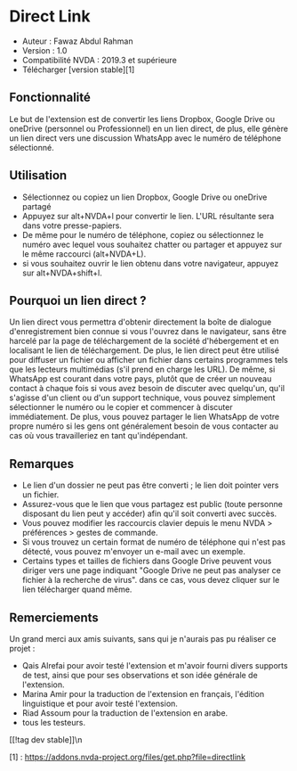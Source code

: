 # Direct Link #

* Auteur : Fawaz Abdul Rahman
* Version : 1.0
* Compatibilité NVDA : 2019.3 et supérieure
* Télécharger [version stable][1]

## Fonctionnalité
Le but de l'extension est de convertir les liens Dropbox, Google Drive ou
oneDrive (personnel ou Professionnel) en un lien direct, de plus, elle
génère un lien direct vers une discussion WhatsApp avec le numéro de
téléphone sélectionné.

## Utilisation
* Sélectionnez ou copiez un lien Dropbox, Google Drive ou oneDrive partagé
* Appuyez sur alt+NVDA+l pour convertir le lien. L'URL résultante sera dans
  votre presse-papiers.
* De même pour le numéro de téléphone, copiez ou sélectionnez le numéro avec
  lequel vous souhaitez chatter ou partager et appuyez sur le même raccourci
  (alt+NVDA+L).
* si vous souhaitez ouvrir le lien obtenu dans votre navigateur, appuyez sur
  alt+NVDA+shift+l.

## Pourquoi un lien direct ?
Un lien direct vous permettra d'obtenir directement la boîte de dialogue
d'enregistrement bien connue si vous l'ouvrez dans le navigateur, sans être
harcelé par la page de téléchargement de la société d'hébergement et en
localisant le lien de téléchargement. De plus, le lien direct peut être
utilisé pour diffuser un fichier ou afficher un fichier dans certains
programmes tels que les lecteurs multimédias (s'il prend en charge les
URL). De même, si WhatsApp est courant dans votre pays, plutôt que de créer
un nouveau contact à chaque fois si vous avez besoin de discuter avec
quelqu'un, qu'il s'agisse d'un client ou d'un support technique, vous pouvez
simplement sélectionner le numéro ou le copier et commencer à discuter
immédiatement. De plus, vous pouvez partager le lien WhatsApp de votre
propre numéro si les gens ont généralement besoin de vous contacter au cas
où vous travailleriez en tant qu'indépendant.

## Remarques
* Le lien d'un dossier ne peut pas être converti ; le lien doit pointer vers
  un fichier.
* Assurez-vous que le lien que vous partagez est public (toute personne
  disposant du lien peut y accéder) afin qu'il soit converti avec succès.
* Vous pouvez modifier les raccourcis clavier depuis le menu NVDA >
  préférences > gestes de commande.
* Si vous trouvez un certain format de numéro de téléphone qui n'est pas
  détecté, vous pouvez m'envoyer un e-mail avec un exemple.
* Certains types et tailles de fichiers dans Google Drive peuvent vous
  diriger vers une page indiquant "Google Drive ne peut pas analyser ce
  fichier à la recherche de virus". dans ce cas, vous devez cliquer sur le
  lien télécharger quand même.

## Remerciements
Un grand merci aux amis suivants, sans qui je n'aurais pas pu réaliser ce
projet :

* Qais Alrefai pour avoir testé l'extension et m'avoir fourni divers
  supports de test, ainsi que pour ses observations et son idée générale de
  l'extension.
* Marina Amir pour la traduction de l'extension en français, l'édition
  linguistique et pour avoir testé l'extension.
* Riad Assoum pour la traduction de l'extension en arabe.
* tous les testeurs.

[[!tag dev stable]]\n

[1] : https://addons.nvda-project.org/files/get.php?file=directlink
